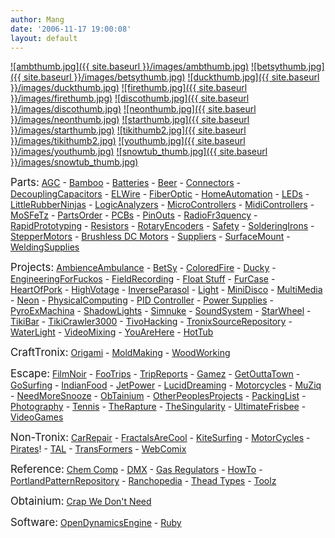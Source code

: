 ```yaml
---
author: Mang
date: '2006-11-17 19:00:08'
layout: default
---
```


<a href="AmbienceAmbulance.html">![ambthumb.jpg]({{ site.baseurl }}/images/ambthumb.jpg)</a>
<a href="BetSy.html">![betsythumb.jpg]({{ site.baseurl }}/images/betsythumb.jpg)</a>
<a href="Ducky.html">![duckthumb.jpg]({{ site.baseurl }}/images/duckthumb.jpg)</a>
<a href="ColoredFire.html">![firethumb.jpg]({{ site.baseurl }}/images/firethumb.jpg)</a>
<a href="MiniDisco.html">![discothumb.jpg]({{ site.baseurl }}/images/discothumb.jpg)</a>
<a href="Neon.html">![neonthumb.jpg]({{ site.baseurl }}/images/neonthumb.jpg)</a>
<a href="StarWheel.html">![starthumb.jpg]({{ site.baseurl }}/images/starthumb.jpg)</a>
<a href="TikiCrawler3000.html">![tikithumb2.jpg]({{ site.baseurl }}/images/tikithumb2.jpg)</a>
<a href="YouAreHere.html">![youthumb.jpg]({{ site.baseurl }}/images/youthumb.jpg)</a>
<a href="HotTub.html">![snowtub_thumb.jpg]({{ site.baseurl }}/images/snowtub_thumb.jpg)</a>


<big>Parts:</big>
[AGC](AGC.html) - [Bamboo](Bamboo.html) - [Batteries](Batteries.html) - [Beer](Beer.html) - [Connectors](Connectors.html) - [DecouplingCapacitors](DecouplingCapacitors.html) - [ELWire](ELWire.html) - [FiberOptic](FiberOptic.html) - [HomeAutomation](HomeAutomation.html) - [LEDs](LEDs.html) - [LittleRubberNinjas](LittleRubberNinjas.html) - [LogicAnalyzers](LogicAnalyzers.html) - [MicroControllers](MicroControllers.html) - [MidiControllers](MidiControllers.html) - [MoSFeTz](MoSFeTz.html) - [PartsOrder](PartsOrder.html) - [PCBs](PCBs.html) - [PinOuts](PinOuts.html) - [RadioFr3quency](RadioFr3quency.html) - [RapidPrototyping](RapidPrototyping.html) - [Resistors](Resistors.html) - [RotaryEncoders](RotaryEncoders.html) - [Safety](Safety.html) - [SolderingIrons](SolderingIrons.html) - [StepperMotors](StepperMotors.html) - [Brushless DC Motors](Brushless_DC_Motors.html) - [Suppliers](Suppliers.html) -  [SurfaceMount](SurfaceMount.html) - [WeldingSupplies](WeldingSupplies.html)


<big>Projects:</big>  [AmbienceAmbulance](AmbienceAmbulance.html) - [BetSy](BetSy.html) - [ColoredFire](ColoredFire.html) - [Ducky](Ducky.html) - [EngineeringForFuckos](EngineeringForFuckos.html) - [FieldRecording](FieldRecording.html) - [Float Stuff](Float_Stuff.html) - [FurCase](FurCase.html) - [HeartOfPork](HeartOfPork.html) - [HighVotage](HighVotage.html) - [InverseParasol](InverseParasol.html) - [Light](Light.html) - [MiniDisco](MiniDisco.html) - [MultiMedia](MultiMedia.html) - [Neon](Neon.html) - [PhysicalComputing](PhysicalComputing.html) - [PID Controller](PID_Controller.html) - [Power Supplies](Power_Supplies.html) - [PyroExMachina](PyroExMachina.html) - [ShadowLights](ShadowLights.html) - [Simnuke](Simnuke.html) - [SoundSystem](SoundSystem.html) - [StarWheel](StarWheel.html) - [TikiBar](TikiBar.html) - [TikiCrawler3000](TikiCrawler3000.html) - [TivoHacking](TivoHacking.html) - [TronixSourceRepository](TronixSourceRepository.html) - [WaterLight](WaterLight.html) - [VideoMixing](VideoMixing.html) - [YouAreHere](YouAreHere.html) - [HotTub](HotTub.html)

<big>CraftTronix:</big> [Origami](Origami.html) - [MoldMaking](MoldMaking.html) - [WoodWorking](WoodWorking.html)

<big>Escape:</big> [FilmNoir](FilmNoir.html) - [FooTrips](FooTrips.html) - [TripReports](TripReports.html) - [Gamez](Gamez.html) - [GetOuttaTown](GetOuttaTown.html) - [GoSurfing](GoSurfing.html) - [IndianFood](IndianFood.html) - [JetPower](JetPower.html) - [LucidDreaming](LucidDreaming.html) - [Motorcycles](Motorcycles.html) - [MuZiq](MuZiq.html) - [NeedMoreSnooze](NeedMoreSnooze.html) - [ObTainium](ObTainium.html) - [OtherPeoplesProjects](OtherPeoplesProjects.html) - [PackingList](PackingList.html) - [Photography](Photography.html) - [Tennis](Tennis.html) - [TheRapture](TheRapture.html) - [TheSingularity](TheSingularity.html) - [UltimateFrisbee](UltimateFrisbee.html) - [VideoGames](VideoGames.html)

<big>Non-Tronix:</big> [CarRepair](CarRepair.html) - [FractalsAreCool](FractalsAreCool.html) - [KiteSurfing](KiteSurfing.html) - [MotorCycles](MotorCycles.html) - [Pirates](Pirates.html)! - [TAL](TAL.html) - [TransFormers](TransFormers.html) - [WebComix](WebComix.html)

<big>Reference:</big> [Chem Comp](Chem_Comp.html) - [DMX](DMX.html) - [Gas Regulators](Gas_Regulators.html) - [HowTo](HowTo.html) - [PortlandPatternRepository](PortlandPatternRepository.html) - [Ranchopedia](Ranchopedia.html) - [Thead Types](Thead_Types.html) - [Toolz](Toolz.html)

<big>Obtainium:</big> [Crap We Don't Need](Crap_We_Don't_Need.html)

<big>Software:</big> [OpenDynamicsEngine](OpenDynamicsEngine.html) - [Ruby](Ruby.html)
